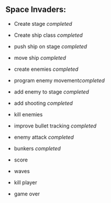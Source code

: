 Space Invaders:
--------------------------------

- Create stage *completed*
- Create ship class *completed*
- push ship on stage *completed*
- move ship *completed*
- create enemies *completed* 
- program enemy movement*completed*
- add enemy to stage *completed*
- add shooting *completed*

- kill enemies 
- improve bullet tracking *completed*
- enemy attack *completed*
- bunkers *completed*
- score
- waves 
- kill player
- game over
